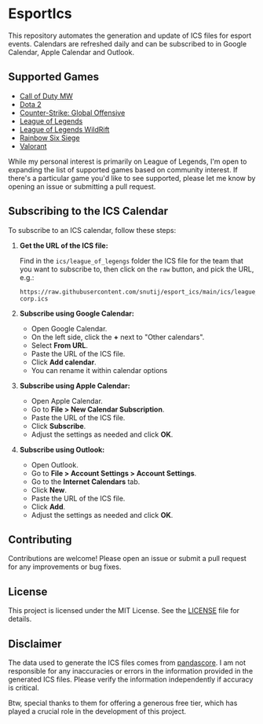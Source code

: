 # EsportIcs

This repository automates the generation and update of ICS files for esport events. Calendars are refreshed daily and can be subscribed to in Google Calendar, Apple Calendar and Outlook.

## Supported Games

- [Call of Duty MW](ics/call_of_duty_mw/)
- [Dota 2](ics/dota_2/)
- [Counter-Strike: Global Offensive](ics/counter_strike)
- [League of Legends](ics/league_of_legends/)
- [League of Legends WildRift](ics/league_of_legends_wildrift/)
- [Rainbow Six Siege](ics/rainbow_six_siege)
- [Valorant](ics/valorant)

While my personal interest is primarily on League of Legends, I'm open to expanding the list of supported games based on community interest. If there's a particular game you'd like to see supported, please let me know by opening an issue or submitting a pull request.

## Subscribing to the ICS Calendar

To subscribe to an ICS calendar, follow these steps:

1. **Get the URL of the ICS file:**

   Find in the `ics/league_of_legengs` folder the ICS file for the team that you want to subscribe to, then click on the `raw` button, and pick the URL, e.g.:

   ```
   https://raw.githubusercontent.com/snutij/esport_ics/main/ics/league_of_legends/karmine-corp.ics
   ```

2. **Subscribe using Google Calendar:**

   - Open Google Calendar.
   - On the left side, click the **+** next to "Other calendars".
   - Select **From URL**.
   - Paste the URL of the ICS file.
   - Click **Add calendar**.
   - You can rename it within calendar options

3. **Subscribe using Apple Calendar:**

   - Open Apple Calendar.
   - Go to **File > New Calendar Subscription**.
   - Paste the URL of the ICS file.
   - Click **Subscribe**.
   - Adjust the settings as needed and click **OK**.

4. **Subscribe using Outlook:**

   - Open Outlook.
   - Go to **File > Account Settings > Account Settings**.
   - Go to the **Internet Calendars** tab.
   - Click **New**.
   - Paste the URL of the ICS file.
   - Click **Add**.
   - Adjust the settings as needed and click **OK**.

## Contributing

Contributions are welcome! Please open an issue or submit a pull request for any improvements or bug fixes.

## License

This project is licensed under the MIT License. See the [LICENSE](LICENSE) file for details.

## Disclaimer

The data used to generate the ICS files comes from [pandascore](https://pandascore.co/). I am not responsible for any inaccuracies or errors in the information provided in the generated ICS files. Please verify the information independently if accuracy is critical.

Btw, special thanks to them for offering a generous free tier, which has played a crucial role in the development of this project.
